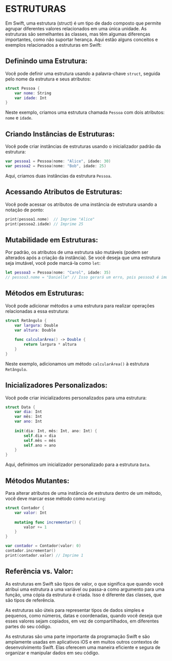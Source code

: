 # ESTRUTURAS
Em Swift, uma estrutura (struct) é um tipo de dado composto que permite agrupar diferentes valores relacionados em uma única unidade. As estruturas são semelhantes às classes, mas têm algumas diferenças importantes, como não suportar herança. Aqui estão alguns conceitos e exemplos relacionados a estruturas em Swift:

## Definindo uma Estrutura:

Você pode definir uma estrutura usando a palavra-chave `struct`, seguida pelo nome da estrutura e seus atributos:

```swift
struct Pessoa {
    var nome: String
    var idade: Int
}
```

Neste exemplo, criamos uma estrutura chamada `Pessoa` com dois atributos: `nome` e `idade`.

## Criando Instâncias de Estruturas:

Você pode criar instâncias de estruturas usando o inicializador padrão da estrutura:

```swift
var pessoa1 = Pessoa(nome: "Alice", idade: 30)
var pessoa2 = Pessoa(nome: "Bob", idade: 25)
```

Aqui, criamos duas instâncias da estrutura `Pessoa`.

## Acessando Atributos de Estruturas:

Você pode acessar os atributos de uma instância de estrutura usando a notação de ponto:

```swift
print(pessoa1.nome)  // Imprime "Alice"
print(pessoa2.idade) // Imprime 25
```

## Mutabilidade em Estruturas:

Por padrão, os atributos de uma estrutura são mutáveis (podem ser alterados após a criação da instância). Se você deseja que uma estrutura seja imutável, você pode marcá-la como `let`:

```swift
let pessoa3 = Pessoa(nome: "Carol", idade: 35)
// pessoa3.nome = "Danielle" // Isso gerará um erro, pois pessoa3 é imutável
```

## Métodos em Estruturas:

Você pode adicionar métodos a uma estrutura para realizar operações relacionadas a essa estrutura:

```swift
struct Retângulo {
    var largura: Double
    var altura: Double
    
    func calcularÁrea() -> Double {
        return largura * altura
    }
}
```

Neste exemplo, adicionamos um método `calcularÁrea()` à estrutura `Retângulo`.

## Inicializadores Personalizados:

Você pode criar inicializadores personalizados para uma estrutura:

```swift
struct Data {
    var dia: Int
    var mês: Int
    var ano: Int
    
    init(dia: Int, mês: Int, ano: Int) {
        self.dia = dia
        self.mês = mês
        self.ano = ano
    }
}
```

Aqui, definimos um inicializador personalizado para a estrutura `Data`.

## Métodos Mutantes:

Para alterar atributos de uma instância de estrutura dentro de um método, você deve marcar esse método como `mutating`:

```swift
struct Contador {
    var valor: Int
    
    mutating func incrementar() {
        valor += 1
    }
}

var contador = Contador(valor: 0)
contador.incrementar()
print(contador.valor) // Imprime 1
```

## Referência vs. Valor:

As estruturas em Swift são tipos de valor, o que significa que quando você atribui uma estrutura a uma variável ou passa-a como argumento para uma função, uma cópia da estrutura é criada. Isso é diferente das classes, que são tipos de referência.

As estruturas são úteis para representar tipos de dados simples e pequenos, como números, datas e coordenadas, quando você deseja que esses valores sejam copiados, em vez de compartilhados, em diferentes partes do seu código.

As estruturas são uma parte importante da programação Swift e são amplamente usadas em aplicativos iOS e em muitos outros contextos de desenvolvimento Swift. Elas oferecem uma maneira eficiente e segura de organizar e manipular dados em seu código.